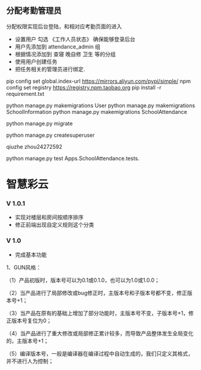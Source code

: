 <!--
 * @Author: 邹洋
 * @Date: 2021-07-04 13:27:27
 * @Email: 2810201146@qq.com
 * @LastEditors:  
 * @LastEditTime: 2021-09-08 10:53:16
 * @Description: 
-->
## 分配考勤管理员
分配权限实现后台登陆，和相对应考勤页面的进入
 - 设置用户 勾选 《工作人员状态》 确保能够登录后台
 - 用户先添加到 attendance_admin 组
 - 根据情况添加到 查寝 晚自修 卫生 等的分组
 - 使用用户创建任务
 - 把任务相关的管理员进行绑定.



pip config set global.index-url https://mirrors.aliyun.com/pypi/simple/
npm config set registry https://registry.npm.taobao.org
pip install -r requirement.txt


python manage.py makemigrations User
python manage.py makemigrations SchoolInformation
python manage.py makemigrations SchoolAttendance

python manage.py migrate

python manage.py createsuperuser

qiuzhe
zhou24272592

python manage.py test Apps.SchoolAttendance.tests.


# 智慧彩云
### V 1.0.1
- 实现对楼层和房间按顺序排序
- 修正前端出现自定义规则这个分类
### V 1.0 
- 完成基本功能
<!-- 主版本号.子版本号[.修正版本号[.编译版本号]] -->
1、GUN风格：

（1）产品初版时，版本号可以为0.1或0.1.0，也可以为1.0或1.0.0；

（2）当产品进行了局部修改或bug修正时，主版本号和子版本号都不变，修正版本号+1；

（3）当产品在原有的基础上增加了部分功能时，主版本号不变，子版本号+1，修正版本号复位为0；

（4）当产品进行了重大修改或局部修正累计较多，而导致产品整体发生全局变化的，主版本号+1；

（5）编译版本号，一般是编译器在编译过程中自动生成的，我们只定义其格式，并不进行人为控制；